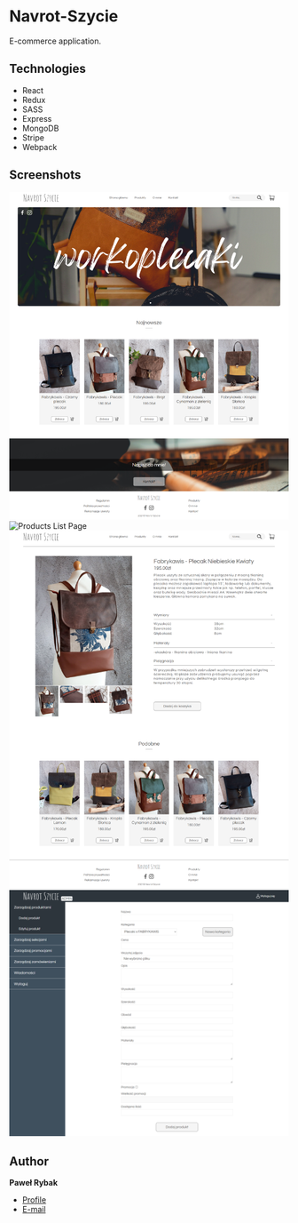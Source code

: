 # Navrot-Szycie

E-commerce application.

## Technologies

-   React
-   Redux
-   SASS
-   Express
-   MongoDB
-   Stripe
-   Webpack

## Screenshots

![Home Page](/readme/homepage.png "Home Page")
![Products List Page](/readme/workoplecaki.png "Products List Page")
![Product Page](/readme/product.png "Product Page")
![Admin Page](/readme/admin.png "Admin Page")

## Author

**Paweł Rybak**

-   [Profile](https://github.com/rybakpawel "Paweł Rybak")
-   [E-mail](mailto:rybakpawel92@gmail.com "Contact")
